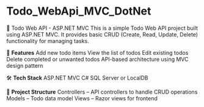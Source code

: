 # Todo_WebApi_MVC_DotNet

📝 Todo Web API - ASP.NET MVC
This is a simple Todo Web API project built using ASP.NET MVC. It provides basic CRUD (Create, Read, Update, Delete) functionality for managing tasks.​

🚀 **Features**
Add new todo items
View the list of todos
Edit existing todos
Delete completed or unwanted todos
API-based architecture using MVC design pattern​


🛠️ **Tech Stack**
ASP.NET MVC
C#
SQL Server or LocalDB​

📂 **Project Structure**
Controllers – API controllers to handle CRUD operations
Models – Todo data model
Views – Razor views for frontend
